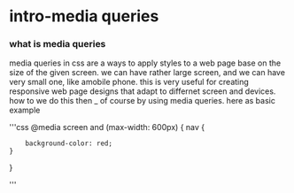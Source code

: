 # intro-media queries

### what is media queries
media  queries in css are a ways to apply styles to a web page base on the size of the given screen. we can have rather large screen, and we can have very small one,  like  amobile phone. this is very useful for creating responsive web page designs that adapt to differnet screen and devices.
how to we do this then _  of course by using media queries.
 here as basic  example

 '''css
  @media screen and (max-width: 600px)
  {
    nav {

        background-color: red;
    }
       
  }

  '''
  
